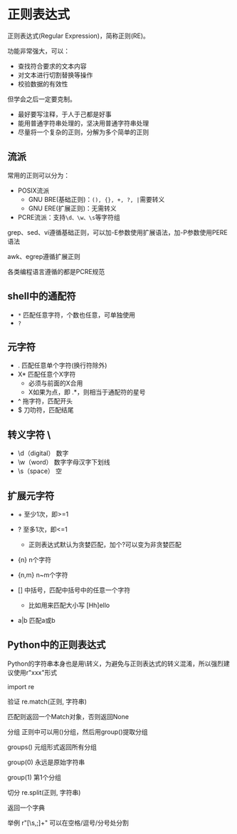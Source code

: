 # 正则表达式

正则表达式(Regular Expression)，简称正则(RE)。

功能非常强大，可以：

- 查找符合要求的文本内容
- 对文本进行切割替换等操作
- 校验数据的有效性

但学会之后一定要克制。

- 最好要写注释，于人于己都是好事
- 能用普通字符串处理的，坚决用普通字符串处理
- 尽量将一个复杂的正则，分解为多个简单的正则

## 流派

常用的正则可以分为：

- POSIX流派
  - GNU BRE(基础正则)：`(), {}, +, ?, |`需要转义
  - GNU ERE(扩展正则)：无需转义
- PCRE流派：支持`\d、\w、\s`等字符组

grep、sed、vi遵循基础正则，可以加-E参数使用扩展语法，加-P参数使用PERE语法

awk、egrep遵循扩展正则

各类编程语言遵循的都是PCRE规范

## shell中的通配符

- `*` 匹配任意字符，个数也任意，可单独使用
- `?`

## 元字符

- . 匹配任意单个字符(换行符除外)
- X* 匹配任意个X字符
  - 必须与前面的X合用
  - X如果为点，即 .*，则相当于通配符的星号
- ^ 拖字符，匹配开头
- $ 刀叻符，匹配结尾

## 转义字符 \

- \d（digital） 数字
- \w（word） 数字字母汉字下划线
- \s（space） 空

## 扩展元字符

- \+ 至少1次，即>=1
- ? 至多1次，即<=1
  - 正则表达式默认为贪婪匹配，加个?可以变为非贪婪匹配
- {n} n个字符
- {n,m} n~m个字符

- [] 中括号，匹配中括号中的任意一个字符
  - 比如用来匹配大小写 [Hh]ello
- a|b 匹配a或b

## Python中的正则表达式

Python的字符串本身也是用\转义，为避免与正则表达式的转义混淆，所以强烈建议使用r"xxx"形式

import re

验证 re.match(正则, 字符串)

匹配则返回一个Match对象，否则返回None

分组 正则中可以用()分组，然后用group()提取分组

groups() 元组形式返回所有分组

group(0) 永远是原始字符串

group(1) 第1个分组

切分 re.split(正则, 字符串)

返回一个字典

举例 r"[\s\,\;]+" 可以在空格/逗号/分号处分割
